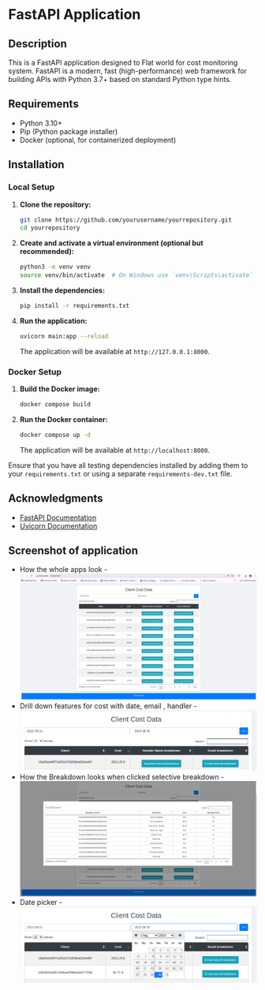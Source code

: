
# FastAPI Application

## Description

This is a FastAPI application designed to Flat world for cost monitoring system. FastAPI is a modern, fast (high-performance) web framework for building APIs with Python 3.7+ based on standard Python type hints.

## Requirements

- Python 3.10+
- Pip (Python package installer)
- Docker (optional, for containerized deployment)

## Installation

### Local Setup

1. **Clone the repository:**

   ```bash
   git clone https://github.com/yourusername/yourrepository.git
   cd yourrepository
   ```

2. **Create and activate a virtual environment (optional but recommended):**

   ```bash
   python3 -m venv venv
   source venv/bin/activate  # On Windows use `venv\Scripts\activate`
   ```

3. **Install the dependencies:**

   ```bash
   pip install -r requirements.txt
   ```

4. **Run the application:**

   ```bash
   uvicorn main:app --reload
   ```

   The application will be available at `http://127.0.0.1:8000`.

### Docker Setup

1. **Build the Docker image:**

   ```bash
   docker compose build
   ```

2. **Run the Docker container:**

   ```bash
   docker compose up -d
   ```

   The application will be available at `http://localhost:8000`.


Ensure that you have all testing dependencies installed by adding them to your `requirements.txt` or using a separate `requirements-dev.txt` file.

## Acknowledgments

- [FastAPI Documentation](https://fastapi.tiangolo.com/)
- [Uvicorn Documentation](https://www.uvicorn.org/)

## Screenshot of application
- How the whole apps look
-![How the whole apps look](https://github.com/dhananjayan-r/FLAT_world_api/blob/main/app_features/Screenshot%20from%202024-09-02%2013-22-51.png)
- Drill down features for cost with date, email , handler
-![Drill down features for cost with date, email , handler](https://github.com/dhananjayan-r/FLAT_world_api/blob/main/app_features/Screenshot%20from%202024-09-02%2013-26-28.png)
- How the Breakdown looks when clicked selective breakdown
-![How the Breakdown looks when clicked selective breakdown](https://github.com/dhananjayan-r/FLAT_world_api/blob/main/app_features/Screenshot%20from%202024-09-02%2013-23-45.png)
- Date picker
-![date picker](https://github.com/dhananjayan-r/FLAT_world_api/blob/main/app_features/Screenshot%20from%202024-09-02%2013-50-03.png)

